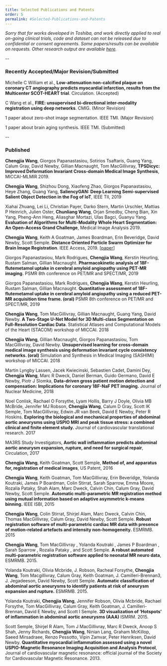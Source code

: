 ```yaml
---
title: Selected Publications and Patents
order: 5
permalink: #Selected-Publications-and-Patents
---
```



*Sorry that for works developed in Toshiba, and work directly applied to real on-going clinical trials, code and dataset can not be released due to confidential or consent agreements. Some papers/results can be available on requests. Other research output are available [here](https://www.research.ed.ac.uk/portal/en/persons/chengjia-wang(4a15cc51-093c-4b55-99f3-e102210ad2fd)/publications.html).*

--
### **Recently Accepted/Major Revision/Submitted**
Michelle C William et al., **Low-attenuation non-calcified plaque on coronary CT angiography predicts myocardial infarction, results from the Multicenter SCOT-HEART trial**. Circulation. (Accepted)

C Wang et al., **FIRE: unsupervised bi-directional inter-modality registration using deep networks**. CMIG. (Minor Revision)

1 paper about zero-shot image segmentation. IEEE TMI. (Major Revision)

1 paper about brain aging synthesis. IEEE TMI. (Submitted)

--
### **Published**

**Chengjia Wang**, Giorgos Papanastasiou, Sotirios Tsaftaris, Guang Yang, Calum Gray, David Newby, Gillian Macnaught, Tom MacGillivray, **TPSDicyc: Improved Deformation Invariant Cross-domain Medical Image Synthesis**, MICCAI-MLMIR 2019.

**Chengjia Wang**, Shizhou Dong, Xiaofeng Zhao, Giorgos Papanastasiou, Heye Zhang, Guang Yang, **SaliencyGAN: Deep Learning Semi-supervised Salient Object Detection in the Fog of IoT**, IEEE TII, 2019

Xiahai Zhuang, Lei Li, Christian Payer, Darko Stern, Martin Urschler, Mattias P Heinrich, Julien Oster, **Chunliang Wang**, Orjan Smedby, Cheng Bian, Xin Yang, Pheng-Ann Heng, Aliasghar Mortazi, Ulas Bagci, Guanyu Yang. **Evaluation of Algorithms for Multi-Modality Whole Heart Segmentation: An Open-Access Grand Challenge**, Medical Image Analysis 2019.

**Chengjia Wang**, Keith A Goatman, James Boardman, Erin Beveridge, David Newby, Scott Semple. **Distance Oriented Particle Swarm Optimizer for Brain Image Registration**. IEEE Access, 2019. [[paper](https://ieeexplore.ieee.org/iel7/6287639/6514899/08677273.pdf)]

Giorgos Papanastasiou, Mark Rodrigues, **Chengjia Wang**, Kerstin Heurling, Rustam Salman, Gillian Macnaught. **Pharmacokinetic analysis of 18F-flutemetamol uptake in cerebral amyloid angiopathy using PET-MR imaging.**
PSMR 8th conference on PET/MR and SPECT/MR, 2019

Giorgos Papanastasiou, Mark Rodrigues, **Chengjia Wang**, Kerstin Heurling, Rustam Salman, Gillian Macnaught.  **Quantitative assessment of 18F-flutemetamol uptake in cerebral amyloid angiopathy using a reduced PET-MR acquisition time frame. (oral)**
PSMR 8th conference on PET/MR and SPECT/MR, 2019

**Chengjia Wang**, Tom MacGillivray, Gillian Macnaught, Guang Yang, David Newby. **A Two-Stage U-Net Model for 3D Multi-class Segmentation on Full-Resolution Cardiac Data**. Statistical Atlases and Computational Models of the Heart (STACOM) workshop of MICCAI. 2018

**Chengjia Wang**, Gillian Macnaught, Giorgos Papanastasiou, Tom MacGillivray, David Newby. **Unsupervised learning for cross-domain medical image synthesis using deformation invariant cycle consistency networks. (oral)** Simulation and Synthesis in Medical Imaging (SASHIMI) workshop of MICCAI. 2018

Martin Lyngby Lassen, Jacek Kwiecinski, Sebastien Cadet, Damini Dey, **Chengjia Wang**, Marc R Dweck, Daniel Berman, Guido Germano, David E Newby, Piotr J Slomka, **Data-driven gross patient motion detection and compensation: Implications for coronary 18F-NaF PET imaging.** Journal of Nuclear Medicine, 2018

Noel Conlisk, Rachael O Forsythe, Lyam Hollis, Barry J Doyle, Olivia MB McBride, Jennifer MJ Robson, **Chengjia Wang**, Calum D Gray, Scott IK Semple, Tom MacGillivray, Edwin JR van Beek, David E Newby, Peter R Hoskins. **Exploring the biological and mechanical properties of abdominal aortic aneurysms using USPIO MRI and peak tissue stress: a combined clinical and finite element study.** Journal of cardiovascular translational research. 2017

MA3RS Study Investigators, **Aortic wall inflammation predicts abdominal aortic aneurysm expansion, rupture, and need for surgical repair**, Circulation, 2017

**Chengjia Wang**, Keith Goatman, Scott Semple, **Method of, and apparatus for, registration of medical images**, US Patent, 2016

**Chengjia Wang**, Keith Goatman, Tom MacGillivray, Erin Beveridge, Yolanda Koutraki, James P Boardman, Colin Stirrat, Sarah Sparrow, Emma Moore, Rozalia Pataky, Shah Alam, Marc Dweck, Calvin Chin, Calum Gray, David Newby, Scott Semple. **Automatic multi-parametric MR registration method using mutual information based on adaptive asymmetric k-means binning.** IEEE ISBI, 2015

**Chengjia Wang**, Colin Stirrat, Shirjel Alam, Marc Dweck, Calvin Chin, Thomas MacGillivray, Calum Gray, David Newby, Scott Semple. **Robust registration software of multi-parametric cardiac MR data with presence of motion-related artefacts and intensity non-homogeneity.** ESMRMB. 2015

**Chengjia Wang**, Tom MacGillivray , Yolanda Koutraki , James P Boardman , Sarah Sparrow , Rozalia Pataky , and Scott Semple. **A robust automated multi-parametric registration software applied to neonatal MR neuro data**, ESMRMB. 2015.

Yolanda Koutraki, Olivia Mcbride, J. Robson, Racheal Forsythe, **Chengjia Wang**, Tom Macgillivray, Calum Gray, Keith Goatman, J. Camilleri-Brennan3, J. Jegadeeson, David Newby, Scott Semple. **Automatic classification of abdominal aortic aneurysms to identify patients at risk of aneurysm expansion and rupture.** ESMRMB. 2015.

Yolanda Koutraki, **Chengjia Wang**, Jennifer Robson, Olivia Mcbride, Rachael Forsythe, Tom MacGillivray, Calum Gray, Keith Goatman, J. Camilleri-Brennan, David E Newby, and Scott I Semple. **3D visualization of ‘Hotspots’ of inflammation in abdominal aortic aneurysms (AAA)** ISMRM. 2015.

Scott Semple, Shirjel R Alam, Tom J MacGillivray, Marc R Dweck, Anoop S Shah, Jenny Richards, **Chengjia Wang**, Ninian Lang, Graham McKillop, Saeed Mirsadraee, Renzo Pessotto, Vipin Zamvar, Peter Henriksen, David Newby. **Quantitative myocardial inflammation assessed using a novel USPIO-Magnetic Resonance Imaging Acquisition and Analysis Protocol**, Journal of cardiovascular magnetic resonance: official journal of the Society for Cardiovascular Magnetic Resonance. 2013.


